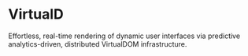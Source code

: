 # VirtualD
Effortless, real-time rendering of dynamic user interfaces via predictive analytics-driven, distributed VirtualDOM infrastructure.

